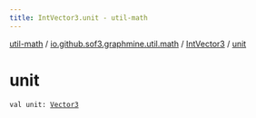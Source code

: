 ```yaml
---
title: IntVector3.unit - util-math
---
```


[util-math](../../index.html) / [io.github.sof3.graphmine.util.math](../index.html) / [IntVector3](index.html) / [unit](./unit.html)

# unit

`val unit: `[`Vector3`](../-vector3/index.html)